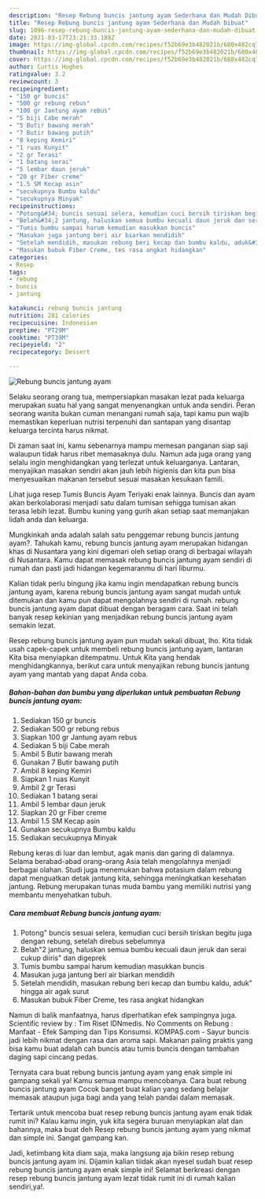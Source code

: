 ```yaml
---
description: "Resep Rebung buncis jantung ayam Sederhana dan Mudah Dibuat"
title: "Resep Rebung buncis jantung ayam Sederhana dan Mudah Dibuat"
slug: 1096-resep-rebung-buncis-jantung-ayam-sederhana-dan-mudah-dibuat
date: 2021-03-17T23:21:33.188Z
image: https://img-global.cpcdn.com/recipes/f52b69e3b482021b/680x482cq70/rebung-buncis-jantung-ayam-foto-resep-utama.jpg
thumbnail: https://img-global.cpcdn.com/recipes/f52b69e3b482021b/680x482cq70/rebung-buncis-jantung-ayam-foto-resep-utama.jpg
cover: https://img-global.cpcdn.com/recipes/f52b69e3b482021b/680x482cq70/rebung-buncis-jantung-ayam-foto-resep-utama.jpg
author: Curtis Hughes
ratingvalue: 3.2
reviewcount: 3
recipeingredient:
- "150 gr buncis"
- "500 gr rebung rebus"
- "100 gr Jantung ayam rebus"
- "5 biji Cabe merah"
- "5 Butir bawang merah"
- "7 Butir bawang putih"
- "8 keping Kemiri"
- "1 ruas Kunyit"
- "2 gr Terasi"
- "1 batang serai"
- "5 lembar daun jeruk"
- "20 gr Fiber creme"
- "1.5 SM Kecap asin"
- "secukupnya Bumbu kaldu"
- "secukupnya Minyak"
recipeinstructions:
- "Potong&#34; buncis sesuai selera, kemudian cuci bersih tiriskan begitu juga dengan rebung, setelah direbus sebelumnya"
- "Belah&#34;2 jantung, haluskan semua bumbu kecuali daun jeruk dan serai cukup diiris&#34; dan digeprek"
- "Tumis bumbu sampai harum kemudian masukkan buncis"
- "Masukan juga jantung beri air biarkan mendidih"
- "Setelah mendidih, masukan rebung beri kecap dan bumbu kaldu, aduk&#34; hingga air agak surut"
- "Masukan bubuk Fiber Creme, tes rasa angkat hidangkan"
categories:
- Resep
tags:
- rebung
- buncis
- jantung

katakunci: rebung buncis jantung 
nutrition: 281 calories
recipecuisine: Indonesian
preptime: "PT29M"
cooktime: "PT39M"
recipeyield: "2"
recipecategory: Dessert

---
```



![Rebung buncis jantung ayam](https://img-global.cpcdn.com/recipes/f52b69e3b482021b/680x482cq70/rebung-buncis-jantung-ayam-foto-resep-utama.jpg)

Selaku seorang orang tua, mempersiapkan masakan lezat pada keluarga merupakan suatu hal yang sangat menyenangkan untuk anda sendiri. Peran seorang  wanita bukan cuman menangani rumah saja, tapi kamu pun wajib memastikan keperluan nutrisi terpenuhi dan santapan yang disantap keluarga tercinta harus nikmat.

Di zaman  saat ini, kamu sebenarnya mampu memesan panganan siap saji walaupun tidak harus ribet memasaknya dulu. Namun ada juga orang yang selalu ingin menghidangkan yang terlezat untuk keluarganya. Lantaran, menyajikan masakan sendiri akan jauh lebih higienis dan kita pun bisa menyesuaikan makanan tersebut sesuai masakan kesukaan famili. 

Lihat juga resep Tumis Buncis Ayam Teriyaki enak lainnya. Buncis dan ayam akan berkolaborasi menjadi satu dalam tumisan sehigga tumisan akan terasa lebih lezat. Bumbu kuning yang gurih akan setiap saat memanjakan lidah anda dan keluarga.

Mungkinkah anda adalah salah satu penggemar rebung buncis jantung ayam?. Tahukah kamu, rebung buncis jantung ayam merupakan hidangan khas di Nusantara yang kini digemari oleh setiap orang di berbagai wilayah di Nusantara. Kamu dapat memasak rebung buncis jantung ayam sendiri di rumah dan pasti jadi hidangan kegemaranmu di hari liburmu.

Kalian tidak perlu bingung jika kamu ingin mendapatkan rebung buncis jantung ayam, karena rebung buncis jantung ayam sangat mudah untuk ditemukan dan kamu pun dapat mengolahnya sendiri di rumah. rebung buncis jantung ayam dapat dibuat dengan beragam cara. Saat ini telah banyak resep kekinian yang menjadikan rebung buncis jantung ayam semakin lezat.

Resep rebung buncis jantung ayam pun mudah sekali dibuat, lho. Kita tidak usah capek-capek untuk membeli rebung buncis jantung ayam, lantaran Kita bisa menyiapkan ditempatmu. Untuk Kita yang hendak menghidangkannya, berikut cara untuk menyajikan rebung buncis jantung ayam yang mantab yang dapat Anda coba.

<!--inarticleads1-->

##### Bahan-bahan dan bumbu yang diperlukan untuk pembuatan Rebung buncis jantung ayam:

1. Sediakan 150 gr buncis
1. Sediakan 500 gr rebung rebus
1. Siapkan 100 gr Jantung ayam rebus
1. Sediakan 5 biji Cabe merah
1. Ambil 5 Butir bawang merah
1. Gunakan 7 Butir bawang putih
1. Ambil 8 keping Kemiri
1. Siapkan 1 ruas Kunyit
1. Ambil 2 gr Terasi
1. Sediakan 1 batang serai
1. Ambil 5 lembar daun jeruk
1. Siapkan 20 gr Fiber creme
1. Ambil 1.5 SM Kecap asin
1. Gunakan secukupnya Bumbu kaldu
1. Sediakan secukupnya Minyak


Rebung keras di luar dan lembut, agak manis dan garing di dalamnya. Selama berabad-abad orang-orang Asia telah mengolahnya menjadi berbagai olahan. Studi juga menemukan bahwa potasium dalam rebung dapat menguatkan detak jantung kita, sehingga meningkatkan kesehatan jantung. Rebung merupakan tunas muda bambu yang memiliki nutrisi yang membantu menyehatkan tubuh. 

<!--inarticleads2-->

##### Cara membuat Rebung buncis jantung ayam:

1. Potong&#34; buncis sesuai selera, kemudian cuci bersih tiriskan begitu juga dengan rebung, setelah direbus sebelumnya
1. Belah&#34;2 jantung, haluskan semua bumbu kecuali daun jeruk dan serai cukup diiris&#34; dan digeprek
1. Tumis bumbu sampai harum kemudian masukkan buncis
1. Masukan juga jantung beri air biarkan mendidih
1. Setelah mendidih, masukan rebung beri kecap dan bumbu kaldu, aduk&#34; hingga air agak surut
1. Masukan bubuk Fiber Creme, tes rasa angkat hidangkan


Namun di balik manfaatnya, harus diperhatikan efek sampingnya juga. Scientific review by : Tim Riset IDNmedis. No Comments on Rebung : Manfaat - Efek Samping dan Tips Konsumsi. KOMPAS.com - Sayur buncis jadi lebih nikmat dengan rasa dan aroma sapi. Makanan paling praktis yang bisa kamu buat adalah cah buncis atau tumis buncis dengan tambahan daging sapi cincang pedas. 

Ternyata cara buat rebung buncis jantung ayam yang enak simple ini gampang sekali ya! Kamu semua mampu mencobanya. Cara buat rebung buncis jantung ayam Cocok banget buat kalian yang sedang belajar memasak ataupun juga bagi anda yang telah pandai dalam memasak.

Tertarik untuk mencoba buat resep rebung buncis jantung ayam enak tidak rumit ini? Kalau kamu ingin, yuk kita segera buruan menyiapkan alat dan bahannya, maka buat deh Resep rebung buncis jantung ayam yang nikmat dan simple ini. Sangat gampang kan. 

Jadi, ketimbang kita diam saja, maka langsung aja bikin resep rebung buncis jantung ayam ini. Dijamin kalian tiidak akan nyesel sudah buat resep rebung buncis jantung ayam enak simple ini! Selamat berkreasi dengan resep rebung buncis jantung ayam lezat tidak rumit ini di rumah kalian sendiri,ya!.

